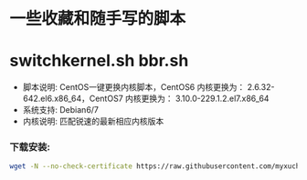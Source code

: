 # 一些收藏和随手写的脚本

switchkernel.sh
bbr.sh
======

- 脚本说明: CentOS一键更换内核脚本，CentOS6 内核更换为： 2.6.32-642.el6.x86_64，CentOS7 内核更换为： 3.10.0-229.1.2.el7.x86_64
- 系统支持: Debian6/7
- 内核说明: 匹配锐速的最新相应内核版本

### 下载安装:
``` bash
wget -N --no-check-certificate https://raw.githubusercontent.com/myxuchangbin/shellscript/master/switchkernel.sh && chmod +x bbr.sh && bash switchkernel.sh
```